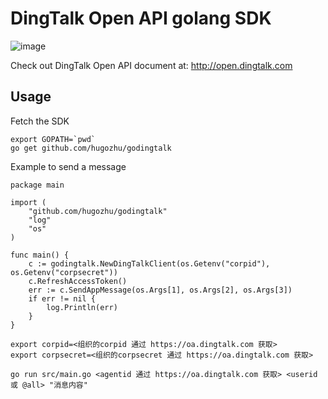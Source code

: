 # DingTalk Open API golang SDK

![image](http://static.dingtalk.com/media/lALOAQ6nfSvM5Q_229_43.png)

Check out DingTalk Open API document at: http://open.dingtalk.com

## Usage

Fetch the SDK
```
export GOPATH=`pwd`
go get github.com/hugozhu/godingtalk
```

Example to send a message

```
package main

import (
	"github.com/hugozhu/godingtalk"
	"log"
	"os"
)

func main() {
	c := godingtalk.NewDingTalkClient(os.Getenv("corpid"), os.Getenv("corpsecret"))
	c.RefreshAccessToken()
	err := c.SendAppMessage(os.Args[1], os.Args[2], os.Args[3])
	if err != nil {
		log.Println(err)
	}
}

export corpid=<组织的corpid 通过 https://oa.dingtalk.com 获取>
export corpsecret=<组织的corpsecret 通过 https://oa.dingtalk.com 获取>

go run src/main.go <agentid 通过 https://oa.dingtalk.com 获取> <userid 或 @all> "消息内容"
```